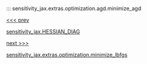 
#

::: sensitivity_jax.extras.optimization.agd.minimize_agd

<div class='container'>
<div class='left-div'><a href='/sensitivity_jax/api/sensitivity_jax/differentiation/HESSIAN_DIAG'><<< prev<p>sensitivity_jax.HESSIAN_DIAG</p></a></div><div class='right-div'><a href='/sensitivity_jax/api/sensitivity_jax/extras/optimization/lbfgs/minimize_lbfgs'>next >>><p>sensitivity_jax.extras.optimization.minimize_lbfgs</p></a></div></div>